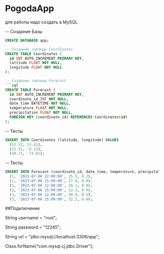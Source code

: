 # PogodaApp

для работы надо создать в MySQL 


-- Создание Базы
```sql
CREATE DATABASE app;
```

```sql
-- Создание таблицы Coordinates
CREATE TABLE Coordinates (
  id INT AUTO_INCREMENT PRIMARY KEY,
  latitude FLOAT NOT NULL,
  longitude FLOAT NOT NULL
);

-- Создание таблицы Forecast
```sql
CREATE TABLE Forecast (
  id INT AUTO_INCREMENT PRIMARY KEY,
  coordinate_id INT NOT NULL,
  date_time DATETIME NOT NULL,
  temperature FLOAT NOT NULL,
  precipitation FLOAT NOT NULL,
  FOREIGN KEY (coordinate_id) REFERENCES Coordinates(id)
);
```

-- Тесты
```sql
INSERT INTO Coordinates (latitude, longitude) VALUES
  (52.52, 13.41),
  (51.51, -0.13),
  (40.71, -74.01);
```

-- Тесты
```sql
INSERT INTO Forecast (coordinate_id, date_time, temperature, precipitation) VALUES
  (1, '2023-07-06 12:00:00', 25.5, 0.2),
  (1, '2023-07-06 15:00:00', 27.8, 0.0),
  (2, '2023-07-06 12:00:00', 20.1, 0.0),
  (2, '2023-07-06 15:00:00', 22.3, 0.0),
  (3, '2023-07-06 12:00:00', 30.0, 0.5),
  (3, '2023-07-06 15:00:00', 32.2, 0.0);
```

##Подключение

String username = "root";

String password = "12345";

String url = "jdbc:mysql://localhost:3306/app";

Class.forName("com.mysql.cj.jdbc.Driver");
